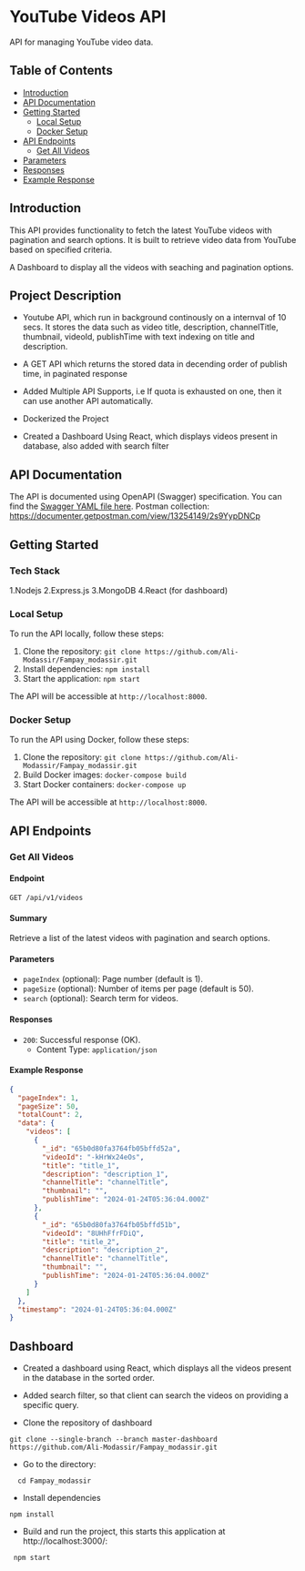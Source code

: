 # YouTube Videos API

API for managing YouTube video data.

## Table of Contents

- [Introduction](#introduction)
- [API Documentation](#api-documentation)
- [Getting Started](#getting-started)
  - [Local Setup](#local-setup)
  - [Docker Setup](#docker-setup)
- [API Endpoints](#api-endpoints)
  - [Get All Videos](#get-all-videos)
- [Parameters](#parameters)
- [Responses](#responses)
- [Example Response](#example-response)

## Introduction

This API provides functionality to fetch the latest YouTube videos with pagination and search options. It is built to retrieve video data from YouTube based on specified criteria. 

A Dashboard to display all the videos with seaching and pagination options.

## Project Description

- Youtube API, which run in background continously on a internval of 10 secs. It stores the data such as video title, description, channelTitle, thumbnail, videoId, publishTime with text indexing on title and description.

- A GET API which returns the stored data in decending order of publish time, in paginated response

- Added Multiple API Supports, i.e If quota is exhausted on one, then it can use another API automatically.

- Dockerized the Project

- Created a Dashboard Using React, which displays videos present in database, also added with search filter


## API Documentation

The API is documented using OpenAPI (Swagger) specification. You can find the [Swagger YAML file here](./swagger.yaml).
Postman collection: https://documenter.getpostman.com/view/13254149/2s9YypDNCp



## Getting Started

### Tech Stack
1.Nodejs
2.Express.js
3.MongoDB 
4.React (for dashboard)

### Local Setup

To run the API locally, follow these steps:

1. Clone the repository: `git clone https://github.com/Ali-Modassir/Fampay_modassir.git`
2. Install dependencies: `npm install`
3. Start the application: `npm start`

The API will be accessible at `http://localhost:8000`.

### Docker Setup

To run the API using Docker, follow these steps:

1. Clone the repository: `git clone https://github.com/Ali-Modassir/Fampay_modassir.git`
2. Build Docker images: `docker-compose build`
3. Start Docker containers: `docker-compose up`

The API will be accessible at `http://localhost:8000`.

## API Endpoints

### Get All Videos

#### Endpoint

`GET /api/v1/videos`

#### Summary

Retrieve a list of the latest videos with pagination and search options.

#### Parameters

- `pageIndex` (optional): Page number (default is 1).
- `pageSize` (optional): Number of items per page (default is 50).
- `search` (optional): Search term for videos.

#### Responses

- `200`: Successful response (OK).
  - Content Type: `application/json`

#### Example Response

```json
{
  "pageIndex": 1,
  "pageSize": 50,
  "totalCount": 2,
  "data": {
    "videos": [
      {
        "_id": "65b0d80fa3764fb05bffd52a",
        "videoId": "-kHrWx24eOs",
        "title": "title_1",
        "description": "description_1",
        "channelTitle": "channelTitle",
        "thumbnail": "",
        "publishTime": "2024-01-24T05:36:04.000Z"
      },
      {
        "_id": "65b0d80fa3764fb05bffd51b",
        "videoId": "8UHhFfrFDiQ",
        "title": "title_2",
        "description": "description_2",
        "channelTitle": "channelTitle",
        "thumbnail": "",
        "publishTime": "2024-01-24T05:36:04.000Z"
      }
    ]
  },
  "timestamp": "2024-01-24T05:36:04.000Z"
}
```
## Dashboard

- Created a dashboard using React, which displays all the videos present in the database in the sorted order.

- Added search filter, so that client can search the videos on providing a specific query.

- Clone the repository of dashboard

```
git clone --single-branch --branch master-dashboard https://github.com/Ali-Modassir/Fampay_modassir.git

```

- Go to the directory:

```
  cd Fampay_modassir
```

- Install dependencies

```
npm install
```

- Build and run the project, this starts this application at http://localhost:3000/:

```
 npm start
```